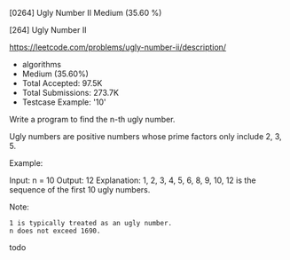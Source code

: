 [0264] Ugly Number II                                               Medium (35.60 %)

<!--front-->	
[264] Ugly Number II  

https://leetcode.com/problems/ugly-number-ii/description/

* algorithms
* Medium (35.60%)
* Total Accepted:    97.5K
* Total Submissions: 273.7K
* Testcase Example:  '10'

Write a program to find the n-th ugly number.

Ugly numbers are positive numbers whose prime factors only include 2, 3, 5. 

Example:


Input: n = 10
Output: 12
Explanation: 1, 2, 3, 4, 5, 6, 8, 9, 10, 12 is the sequence of the first 10 ugly numbers.

Note:  


	1 is typically treated as an ugly number.
	n does not exceed 1690.


<!--back-->
todo
